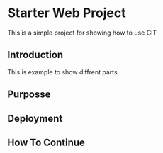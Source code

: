 # Starter Web Project

This is a simple project for showing how to use GIT

## Introduction

This is example to show diffrent parts

## Purposse

## Deployment

## How To Continue
